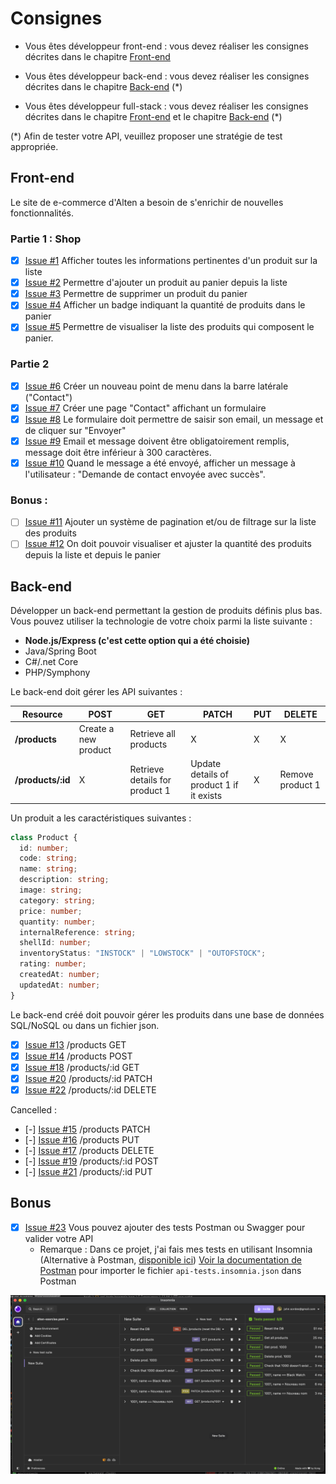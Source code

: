 # Consignes

- Vous êtes développeur front-end : vous devez réaliser les consignes décrites dans le chapitre [Front-end](#Front-end)

- Vous êtes développeur back-end : vous devez réaliser les consignes décrites dans le chapitre [Back-end](#Back-end) (*)

- Vous êtes développeur full-stack : vous devez réaliser les consignes décrites dans le chapitre [Front-end](#Front-end) et le chapitre [Back-end](#Back-end) (*)

(*) Afin de tester votre API, veuillez proposer une stratégie de test appropriée.

## Front-end

Le site de e-commerce d'Alten a besoin de s'enrichir de nouvelles fonctionnalités.

### Partie 1 : Shop

- [x] [Issue #1](https://github.com/jeansordes/alten-exercise/issues/1) Afficher toutes les informations pertinentes d'un produit sur la liste
- [x] [Issue #2](https://github.com/jeansordes/alten-exercise/issues/2) Permettre d'ajouter un produit au panier depuis la liste 
- [x] [Issue #3](https://github.com/jeansordes/alten-exercise/issues/3) Permettre de supprimer un produit du panier
- [x] [Issue #4](https://github.com/jeansordes/alten-exercise/issues/4) Afficher un badge indiquant la quantité de produits dans le panier
- [x] [Issue #5](https://github.com/jeansordes/alten-exercise/issues/5) Permettre de visualiser la liste des produits qui composent le panier.

### Partie 2

- [x] [Issue #6](https://github.com/jeansordes/alten-exercise/issues/6) Créer un nouveau point de menu dans la barre latérale ("Contact")
- [x] [Issue #7](https://github.com/jeansordes/alten-exercise/issues/7) Créer une page "Contact" affichant un formulaire
- [x] [Issue #8](https://github.com/jeansordes/alten-exercise/issues/8) Le formulaire doit permettre de saisir son email, un message et de cliquer sur "Envoyer"
- [x] [Issue #9](https://github.com/jeansordes/alten-exercise/issues/9) Email et message doivent être obligatoirement remplis, message doit être inférieur à 300 caractères.
- [x] [Issue #10](https://github.com/jeansordes/alten-exercise/issues/10) Quand le message a été envoyé, afficher un message à l'utilisateur : "Demande de contact envoyée avec succès".

### Bonus : 

- [ ] [Issue #11](https://github.com/jeansordes/alten-exercise/issues/11) Ajouter un système de pagination et/ou de filtrage sur la liste des produits
- [ ] [Issue #12](https://github.com/jeansordes/alten-exercise/issues/12) On doit pouvoir visualiser et ajuster la quantité des produits depuis la liste et depuis le panier 

## Back-end

Développer un back-end permettant la gestion de produits définis plus bas.
Vous pouvez utiliser la technologie de votre choix parmi la liste suivante :

- **Node.js/Express (c'est cette option qui a été choisie)**
- Java/Spring Boot
- C#/.net Core
- PHP/Symphony

Le back-end doit gérer les API suivantes : 

| Resource           | POST                  | GET                            | PATCH                                    | PUT | DELETE           |
| ------------------ | --------------------- | ------------------------------ | ---------------------------------------- | --- | ---------------- |
| **/products**      | Create a new product  | Retrieve all products          | X                                        | X   |     X            |
| **/products/:id**  | X                     | Retrieve details for product 1 | Update details of product 1 if it exists | X   | Remove product 1 |

Un produit a les caractéristiques suivantes : 

``` typescript
class Product {
  id: number;
  code: string;
  name: string;
  description: string;
  image: string;
  category: string;
  price: number;
  quantity: number;
  internalReference: string;
  shellId: number;
  inventoryStatus: "INSTOCK" | "LOWSTOCK" | "OUTOFSTOCK";
  rating: number;
  createdAt: number;
  updatedAt: number;
}
```

Le back-end créé doit pouvoir gérer les produits dans une base de données SQL/NoSQL ou dans un fichier json.

- [x] [Issue #13](https://github.com/jeansordes/alten-exercise/issues/13) /products GET
- [x] [Issue #14](https://github.com/jeansordes/alten-exercise/issues/14) /products POST
- [x] [Issue #18](https://github.com/jeansordes/alten-exercise/issues/18) /products/:id GET
- [x] [Issue #20](https://github.com/jeansordes/alten-exercise/issues/20) /products/:id PATCH
- [x] [Issue #22](https://github.com/jeansordes/alten-exercise/issues/22) /products/:id DELETE

Cancelled :
- [-] [Issue #15](https://github.com/jeansordes/alten-exercise/issues/15) /products PATCH
- [-] [Issue #16](https://github.com/jeansordes/alten-exercise/issues/16) /products PUT
- [-] [Issue #17](https://github.com/jeansordes/alten-exercise/issues/17) /products DELETE
- [-] [Issue #19](https://github.com/jeansordes/alten-exercise/issues/19) /products/:id POST
- [-] [Issue #21](https://github.com/jeansordes/alten-exercise/issues/21) /products/:id PUT

## Bonus

- [x] [Issue #23](https://github.com/jeansordes/alten-exercise/issues/23) Vous pouvez ajouter des tests Postman ou Swagger pour valider votre API
    - Remarque : Dans ce projet, j'ai fais mes tests en utilisant Insomnia (Alternative à Postman, [disponible ici](https://insomnia.rest/download)) [Voir la documentation de Postman](https://learning.postman.com/docs/getting-started/importing-and-exporting/importing-from-insomnia/) pour importer le fichier `api-tests.insomnia.json` dans Postman

![API Tests in Insomnia](./documentation/api-tests-insomnia-screenshot.png)